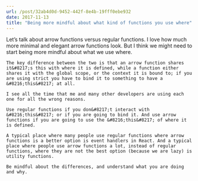 ```yaml
---
url: /post/32ab4d0d-9452-442f-8e4b-19fff0ebe932
date: 2017-11-13
title: "Being more mindful about what kind of functions you use where"
---
```


<div class="kg-card-markdown">

  Let&#8217;s talk about arrow functions versus regular functions. I love how much more minimal and elegant arrow functions look. But I think we might need to start being more mindful about what we use where.</p> 

  

  <p>

    The key difference between the two is that an arrow function shares it&#8217;s this with where it is defined, while a function either shares it with the global scope, or the context it is bound to; if you are using strict you have to bind it to something to have a &#8216;this&#8217; at all.

  </p>

  

  <p>

    I see all the time that me and many other developers are using each one for all the wrong reasons.

  </p>

  

  <p>

    Use regular functions if you don&#8217;t interact with &#8216;this&#8217; or if you are going to bind it. And use arrow functions if you are going to use the &#8216;this&#8217; of where it is defined.

  </p>

  

  <p>

    A typical place where many people use regular functions where arrow functions is a better option is event handlers in React. And a typical place where people use arrow functions a lot, instead of regular functions, where they are not the best option (because we are lazy) is utility functions.

  </p>

  

  <p>

    Be mindful about the differences, and understand what you are doing and why.

  </p>

</div>